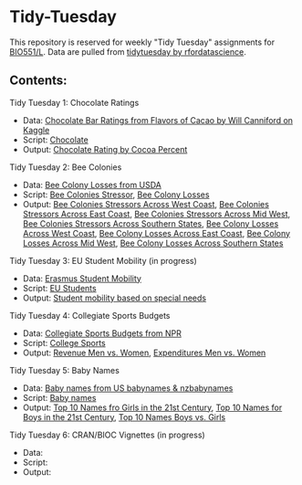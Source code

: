 # Tidy-Tuesday

This repository is reserved for weekly "Tidy Tuesday" assignments for [BIO551/L](https://github.com/Biol551-CSUN). Data are pulled from [tidytuesday by rfordatascience](https://github.com/rfordatascience/tidytuesday).


## **Contents:**

Tidy Tuesday 1: Chocolate Ratings
* Data: [Chocolate Bar Ratings from Flavors of Cacao by Will Canniford on Kaggle](https://github.com/rfordatascience/tidytuesday/blob/master/data/2022/2022-01-18/readme.md)
* Script: [Chocolate](https://github.com/adang2011/Tidy-Tuesday/blob/main/Chocolate/script/choco.R)
* Output: [Chocolate Rating by Cocoa Percent](https://github.com/adang2011/Tidy-Tuesday/blob/main/Chocolate/output/Chocolate.png)


Tidy Tuesday 2: Bee Colonies
* Data: [Bee Colony Losses from USDA](https://github.com/rfordatascience/tidytuesday/blob/master/data/2022/2022-01-11/readme.md)
* Script: [Bee Colonies Stressor](https://github.com/adang2011/Tidy-Tuesday/blob/main/Bees/script/stressor.R), [Bee Colony Losses](https://github.com/adang2011/Tidy-Tuesday/blob/main/Bees/script/colony.R)
* Output: [Bee Colonies Stressors Across West Coast](https://github.com/adang2011/Tidy-Tuesday/blob/main/Bees/output/West_Coast.png), [Bee Colonies Stressors Across East Coast](https://github.com/adang2011/Tidy-Tuesday/blob/main/Bees/output/East_Coast.png), [Bee Colonies Stressors Across Mid West](https://github.com/adang2011/Tidy-Tuesday/blob/main/Bees/output/Mid_West.png), [Bee Colonies Stressors Across Southern States](https://github.com/adang2011/Tidy-Tuesday/blob/main/Bees/output/Southern_States.png), [Bee Colony Losses Across West Coast](https://github.com/adang2011/Tidy-Tuesday/blob/main/Bees/output/Colony_West_Coast.png), [Bee Colony Losses Across East Coast](https://github.com/adang2011/Tidy-Tuesday/blob/main/Bees/output/Colony_East_Coast.png), [Bee Colony Losses Across Mid West](https://github.com/adang2011/Tidy-Tuesday/blob/main/Bees/output/Colony_Mid_West.png), [Bee Colony Losses Across Southern States](https://github.com/adang2011/Tidy-Tuesday/blob/main/Bees/output/Colony_Southern_States.png)


Tidy Tuesday 3: EU Student Mobility (in progress)
* Data: [Erasmus Student Mobility](https://github.com/rfordatascience/tidytuesday/blob/master/data/2022/2022-03-08/readme.md)
* Script: [EU Students](https://github.com/adang2011/Tidy-Tuesday/blob/main/EU_Students_Mobility/script/EU_Students.R)
* Output: [Student mobility based on special needs](https://github.com/adang2011/Tidy-Tuesday/blob/main/EU_Students_Mobility/output/Nationality_based_mobility.png)


Tidy Tuesday 4: Collegiate Sports Budgets
* Data: [Collegiate Sports Budgets from NPR](https://github.com/rfordatascience/tidytuesday/blob/master/data/2022/2022-03-29/readme.md)
* Script: [College Sports](https://github.com/adang2011/Tidy-Tuesday/blob/main/Collegiate_sports/scripts/college_sports.R)
* Output: [Revenue Men vs. Women](https://github.com/adang2011/Tidy-Tuesday/blob/main/Collegiate_sports/output/Collegiate_Sports_Revenue.png), [Expenditures Men vs. Women](https://github.com/adang2011/Tidy-Tuesday/blob/main/Collegiate_sports/output/Collegiate_Sports_Expenditures.png)


Tidy Tuesday 5: Baby Names 
* Data: [Baby names from US babynames & nzbabynames](https://github.com/rfordatascience/tidytuesday/blob/master/data/2022/2022-03-22/readme.md)
* Script: [Baby names](https://github.com/adang2011/Tidy-Tuesday/blob/main/Baby_names/scripts/baby_names.R)
* Output: [Top 10 Names fro Girls in the 21st Century](https://github.com/adang2011/Tidy-Tuesday/blob/main/Baby_names/output/girlsnames.png), [Top 10 Names for Boys in the 21st Century](https://github.com/adang2011/Tidy-Tuesday/blob/main/Baby_names/output/boysnames.png), [Top 10 Names Boys vs. Girls](https://github.com/adang2011/Tidy-Tuesday/blob/main/Baby_names/output/popularnames.png)


Tidy Tuesday 6: CRAN/BIOC Vignettes (in progress)
* Data:
* Script:
* Output: